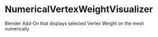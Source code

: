 # NumericalVertexWeightVisualizer
Blender Add-On that displays selected Vertex Weight on the mesh numerically
